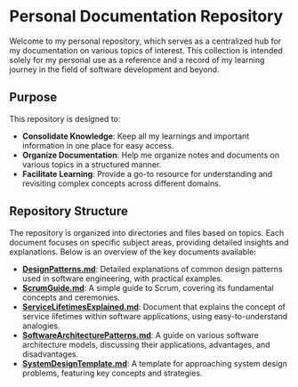 # Personal Documentation Repository

Welcome to my personal repository, which serves as a centralized hub for my documentation on various topics of interest. This collection is intended solely for my personal use as a reference and a record of my learning journey in the field of software development and beyond.

## Purpose

This repository is designed to:
- **Consolidate Knowledge**: Keep all my learnings and important information in one place for easy access.
- **Organize Documentation**: Help me organize notes and documents on various topics in a structured manner.
- **Facilitate Learning**: Provide a go-to resource for understanding and revisiting complex concepts across different domains.

## Repository Structure

The repository is organized into directories and files based on topics. Each document focuses on specific subject areas, providing detailed insights and explanations. Below is an overview of the key documents available:

- **[DesignPatterns.md](./DesignPatterns.md)**: Detailed explanations of common design patterns used in software engineering, with practical examples.
- **[ScrumGuide.md](./ScrumGuide.md)**: A simple guide to Scrum, covering its fundamental concepts and ceremonies.
- **[ServiceLifetimesExplained.md](./ServiceLifetimesExplained.md)**: Document that explains the concept of service lifetimes within software applications, using easy-to-understand analogies.
- **[SoftwareArchitecturePatterns.md](./SoftwareArchitecturePatterns.md)**: A guide on various software architecture models, discussing their applications, advantages, and disadvantages.
- **[SystemDesignTemplate.md](./SystemDesignTemplate.md)**: A template for approaching system design problems, featuring key concepts and strategies.
